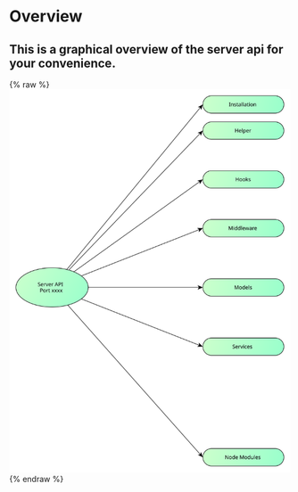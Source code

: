 # Overview

## This is a graphical overview of the server api for your convenience.

{% raw %}
<object data="../assets/overview_api3.svg" type="image/svg+xml">
![](../assets/overview-api.svg)
</object>
{% endraw %}


